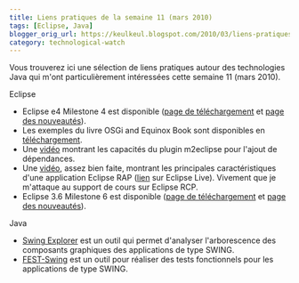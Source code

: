 ```yaml
---
title: Liens pratiques de la semaine 11 (mars 2010)
tags: [Eclipse, Java]
blogger_orig_url: https://keulkeul.blogspot.com/2010/03/liens-pratiques-de-la-semaine_15.html
category: technological-watch
---
```


Vous trouverez ici une sélection de liens pratiques autour des technologies Java qui m'ont particulièrement intéressées cette semaine 11 (mars 2010).
  
Eclipse  

* Eclipse e4 Milestone 4 est disponible ([page de téléchargement](http://download.eclipse.org/e4/downloads/drops/S-1.0M4-201002271345/index.html#EclipseE4) et [page des nouveautés](http://download.eclipse.org/e4/downloads/drops/S-1.0M4-201002271345/e4-news-M4.html)).
* Les exemples du livre OSGi and Equinox Book sont disponibles en [téléchargement](http://eclipsesource.com/blogs/2010/03/08/new-samples-for-osgi-and-equinox-book/).
* Une [vidéo](http://www.sonatype.com/people/2010/03/adding-dependencies-using-m2eclipse/) montrant les capacités du plugin m2eclipse pour l'ajout de dépendances.  
* Une [vidéo](http://eclipsesource.com/blogs/2010/03/15/rap-on-youtube/), assez bien faite, montrant les principales caractéristiques d'une application Eclipse RAP ([lien](http://live.eclipse.org/node/880) sur Eclipse Live). Vivement que je m'attaque au support de cours sur Eclipse RCP.  
* Eclipse 3.6 Milestone 6 est disponible ([page de téléchargement](http://download.eclipse.org/eclipse/downloads/drops/S-3.6M6-201003121448/index.php) et [page des nouveautés](http://download.eclipse.org/eclipse/downloads/drops/S-3.6M6-201003121448/eclipse-news-M6.html)).

Java  

* [Swing Explorer](https://swingexplorer.dev.java.net/) est un outil qui permet d'analyser l'arborescence des composants graphiques des applications de type SWING.
* [FEST-Swing](http://easytesting.org/swing/wiki/pmwiki.php) est un outil pour réaliser des tests fonctionnels pour les applications de type SWING.